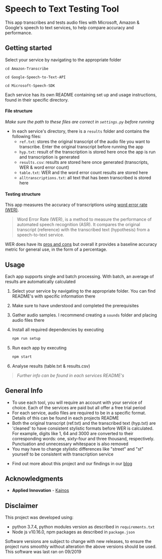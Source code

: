 # Speech to Text Testing Tool

This app transcribes and tests audio files with Microsoft, Amazon & Google's speech to text services, to help compare accuracy and performance.

## Getting started

Select your service by navigating to the appropriate folder

```
cd Amazon-Transcribe
```

```
cd Google-Speech-to-Text-API
```

```
cd Microsoft-Speech-SDK
```

Each service has its own README containing set up and usage instructions, found in their specific directory.

#### File structure

_Make sure the path to these files are correct in `settings.py` before running_

- In each service's directory, there is a `results` folder and contains the following files:
  - `ref.txt`: stores the original transcript of the audio file you want to transcribe. Enter the original transcript before running the app
  - `hyp.txt`: result of the transcription is stored here once the app is run and transcription is generated
  - `results.csv`: results are stored here once generated (transcripts, WER & word error count)
  - `table.txt`: WER and the word error count results are stored here
  - `alltranscriptions.txt`: all text that has been transcribed is stored here

#### Testing structure

This app measures the accuracy of transcriptions using [word error rate (WER)](https://martin-thoma.com/word-error-rate-calculation/).

> Word Error Rate (WER), is a method to measure the performance of automated speech recognition (ASR). It compares the original transcript (reference) with the transcribed text (hypothesis) from a speech-to-text service.

WER does have its [pros and cons](https://medium.com/descript/challenges-in-measuring-automatic-transcription-accuracy-f322bf5994f) but overall it provides a baseline accuracy metric for general use, in the form of a percentage.

## Usage

Each app supports single and batch processing. With batch, an average of results are automatically calculated

1. Select your service by navigating to the appropriate folder. You can find README's with specific information there
2. Make sure to have understood and completed the prerequisites
3. Gather audio samples. I recommend creating a `sounds` folder and placing audio files there
4. Install all required dependencies by executing

    ```sh
    npm run setup
    ```

5. Run each app by executing

    ```sh
    npm start
    ```

6. Analyse results (table.txt & results.csv)


> _Further info can be found in each services README's_

## General Info

- To use each tool, you will require an account with your service of choice. Each of the services are paid but all offer a free trial period
- For each service, audio files are required to be in a specific format. Details of this can be found in each projects README
- Both the original transcript (ref.txt) and the transcribed text (hyp.txt) are 'cleaned' to have consistent stylistic formats before WER is calculated. For example, digits like 1, 64 and 3000 are converted to their corresponding words: one, sixty-four and three thousand, respectively. Punctuation and unnecessary whitespace is also removed
- You may have to change stylistic differences like "street" and "st" yourself to be consistent with transcription service

* Find out more about this project and our findings in our [blog](https://medium.com/kainos-applied-innovation)

## Acknowledgments

- **Applied Innovation** - [Kainos](https://www.kainos.com/)

## Disclaimer

This project was developed using:

- python 3.7.4, python modules version as described in `requirements.txt` 
- Node js v10.16.0, npm packages as described in `package.json`

Software versions are subject to change with new releases, to ensure the project runs smoothly without alteration the above versions should be used. This software was last ran on 09/2019
